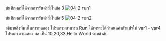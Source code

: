 บันทึกผลที่ได้จากการรันคำสั่งในข้อ 3
![04-2 run1](https://github.com/kanoksiriboonkam/03376836-OOP-2566-Lab-04/assets/144196048/4944da00-f457-496c-93ca-6884afa5e92e)

บันทึกผลที่ได้จากการรันคำสั่งในข้อ 5
![04-2 run2](https://github.com/kanoksiriboonkam/03376836-OOP-2566-Lab-04/assets/144196048/32a6a9cf-9162-4f86-972f-8b6783177a3f)

อธิบายสิ่งที่พบในการทดลอง
โปรแกรมสามารถ Run ได้เพราะได้กำหนดค่าตัวแปรให้ var1 - var4
โปรแกรมจะแสดง ผล เป็น 10,20,33,Hello World ตามลำดับ 
